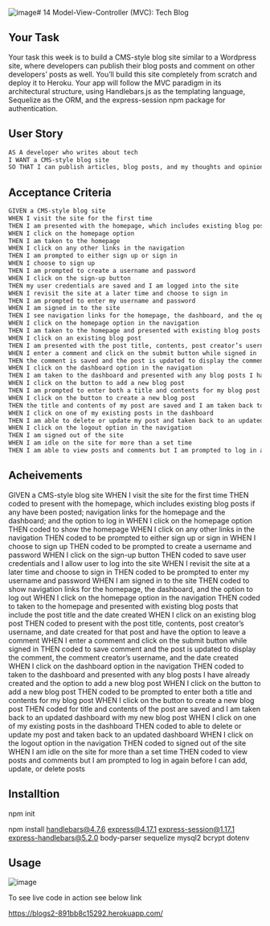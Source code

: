 ![image](https://github.com/SanjeethTharmarajah/cmsblogs/assets/130941252/0895b18b-4617-42f0-98e6-8ef4fa21338e)# 14 Model-View-Controller (MVC): Tech Blog

## Your Task

Your task this week is to build a CMS-style blog site similar to a Wordpress site, where developers can publish their blog posts and comment on other developers’ posts as well. You’ll build this site completely from scratch and deploy it to Heroku. Your app will follow the MVC paradigm in its architectural structure, using Handlebars.js as the templating language, Sequelize as the ORM, and the express-session npm package for authentication.

## User Story

```md
AS A developer who writes about tech
I WANT a CMS-style blog site
SO THAT I can publish articles, blog posts, and my thoughts and opinions
```

## Acceptance Criteria

```md
GIVEN a CMS-style blog site
WHEN I visit the site for the first time
THEN I am presented with the homepage, which includes existing blog posts if any have been posted; navigation links for the homepage and the dashboard; and the option to log in
WHEN I click on the homepage option
THEN I am taken to the homepage
WHEN I click on any other links in the navigation
THEN I am prompted to either sign up or sign in
WHEN I choose to sign up
THEN I am prompted to create a username and password
WHEN I click on the sign-up button
THEN my user credentials are saved and I am logged into the site
WHEN I revisit the site at a later time and choose to sign in
THEN I am prompted to enter my username and password
WHEN I am signed in to the site
THEN I see navigation links for the homepage, the dashboard, and the option to log out
WHEN I click on the homepage option in the navigation
THEN I am taken to the homepage and presented with existing blog posts that include the post title and the date created
WHEN I click on an existing blog post
THEN I am presented with the post title, contents, post creator’s username, and date created for that post and have the option to leave a comment
WHEN I enter a comment and click on the submit button while signed in
THEN the comment is saved and the post is updated to display the comment, the comment creator’s username, and the date created
WHEN I click on the dashboard option in the navigation
THEN I am taken to the dashboard and presented with any blog posts I have already created and the option to add a new blog post
WHEN I click on the button to add a new blog post
THEN I am prompted to enter both a title and contents for my blog post
WHEN I click on the button to create a new blog post
THEN the title and contents of my post are saved and I am taken back to an updated dashboard with my new blog post
WHEN I click on one of my existing posts in the dashboard
THEN I am able to delete or update my post and taken back to an updated dashboard
WHEN I click on the logout option in the navigation
THEN I am signed out of the site
WHEN I am idle on the site for more than a set time
THEN I am able to view posts and comments but I am prompted to log in again before I can add, update, or delete posts
```

## Acheivements

GIVEN a CMS-style blog site
WHEN I visit the site for the first time
THEN coded to present with the homepage, which includes existing blog posts if any have been posted; navigation links for the homepage and the dashboard; and the option to log in
WHEN I click on the homepage option
THEN coded to show the homepage
WHEN I click on any other links in the navigation
THEN coded to be prompted to either sign up or sign in
WHEN I choose to sign up
THEN coded to be prompted to create a username and password
WHEN I click on the sign-up button
THEN coded to save user credentials and I allow user to log into the site
WHEN I revisit the site at a later time and choose to sign in
THEN coded to be prompted to enter my username and password
WHEN I am signed in to the site
THEN coded to show navigation links for the homepage, the dashboard, and the option to log out
WHEN I click on the homepage option in the navigation
THEN coded to taken to the homepage and presented with existing blog posts that include the post title and the date created
WHEN I click on an existing blog post
THEN coded to present with the post title, contents, post creator’s username, and date created for that post and have the option to leave a comment
WHEN I enter a comment and click on the submit button while signed in
THEN coded to save comment and the post is updated to display the comment, the comment creator’s username, and the date created
WHEN I click on the dashboard option in the navigation
THEN coded to  taken to the dashboard and presented with any blog posts I have already created and the option to add a new blog post
WHEN I click on the button to add a new blog post
THEN coded to be prompted to enter both a title and contents for my blog post
WHEN I click on the button to create a new blog post
THEN coded for title and contents of the post are saved and I am taken back to an updated dashboard with my new blog post
WHEN I click on one of my existing posts in the dashboard
THEN coded to able to delete or update my post and taken back to an updated dashboard
WHEN I click on the logout option in the navigation
THEN coded to signed out of the site
WHEN I am idle on the site for more than a set time
THEN coded to view posts and comments but I am prompted to log in again before I can add, update, or delete posts


## Installtion

npm init

npm install handlebars@4.7.6 express@4.17.1 express-session@1.17.1 express-handlebars@5.2.0 body-parser sequelize mysql2 bcrypt dotenv

## Usage

![image](https://github.com/SanjeethTharmarajah/cmsblogs/assets/130941252/2555ed09-28a9-4a5b-8174-0238576246bb)


To see live code in action see below link

https://blogs2-891bb8c15292.herokuapp.com/

